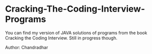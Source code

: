 # Cracking-The-Coding-Interview-Programs

You can find my version of JAVA solutions of programs from the book Cracking the Coding Interview. 
Still in progress though.

Author: Chandradhar 
